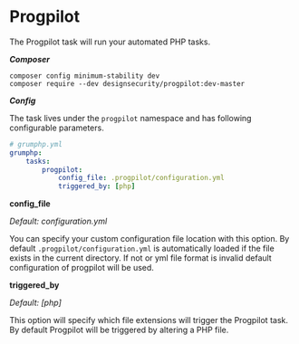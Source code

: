 # Progpilot

The Progpilot task will run your automated PHP tasks.

***Composer***

```
composer config minimum-stability dev
composer require --dev designsecurity/progpilot:dev-master
```

***Config***

The task lives under the `progpilot` namespace and has following configurable parameters.

```yaml
# grumphp.yml
grumphp:
    tasks:
        progpilot:
            config_file: .progpilot/configuration.yml
            triggered_by: [php]
```

**config_file**

*Default: configuration.yml*

You can specify your custom configuration file location with this option.
By default `.progpilot/configuration.yml` is automatically loaded if the file exists in the current directory.
If not or yml file format is invalid default configuration of progpilot will be used.


**triggered_by**

*Default: [php]*

This option will specify which file extensions will trigger the Progpilot task.
By default Progpilot will be triggered by altering a PHP file.
 
